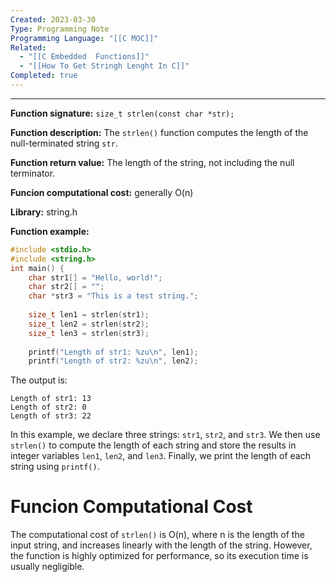 ```yaml
---
Created: 2023-03-30
Type: Programming Note
Programming Language: "[[C MOC]]"
Related:
  - "[[C Embedded  Functions]]"
  - "[[How To Get Stringh Lenght In C]]"
Completed: true
---
```

---

**Function signature:** `size_t strlen(const char *str);`

**Function description:** The `strlen()` function computes the length of the null-terminated string `str`.

**Function return value:** The length of the string, not including the null terminator.

**Funcion computational cost:** generally O(n)

**Library:** string.h 

**Function example:**
```c 
#include <stdio.h> 
#include <string.h>  
int main() {     
	char str1[] = "Hello, world!";     
	char str2[] = "";     
	char *str3 = "This is a test string.";     
	
	size_t len1 = strlen(str1);     
	size_t len2 = strlen(str2);     
	size_t len3 = strlen(str3);      
	
	printf("Length of str1: %zu\n", len1); 
	printf("Length of str2: %zu\n", len2); 
```
The output is:
```
Length of str1: 13 
Length of str2: 0 
Length of str3: 22
```

In this example, we declare three strings: `str1`, `str2`, and `str3`. We then use `strlen()` to compute the length of each string and store the results in integer variables `len1`, `len2`, and `len3`. Finally, we print the length of each string using `printf()`.

# Funcion Computational Cost
The computational cost of `strlen()` is O(n), where n is the length of the input string, and increases linearly with the length of the string. However, the function is highly optimized for performance, so its execution time is usually negligible.